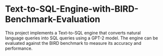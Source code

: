 # Text-to-SQL-Engine-with-BIRD-Benchmark-Evaluation
This project implements a Text-to-SQL engine that converts natural language queries into SQL queries using a GPT-2 model. The engine can be evaluated against the BIRD benchmark to measure its accuracy and performance.
